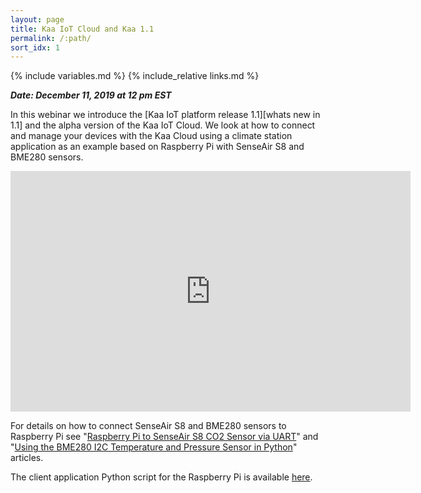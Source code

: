 ```yaml
---
layout: page
title: Kaa IoT Cloud and Kaa 1.1
permalink: /:path/
sort_idx: 1
---
```


{% include variables.md %}
{% include_relative links.md %}

***Date: December 11, 2019 at 12 pm EST***

In this webinar we introduce the [Kaa IoT platform release 1.1][whats new in 1.1] and the alpha version of the Kaa IoT Cloud.
We look at how to connect and manage your devices with the Kaa Cloud using a climate station application as an example based on Raspberry Pi with SenseAir S8 and BME280 sensors.

<div align="center">
  <iframe width="640" height="385" src="https://www.youtube.com/embed/Q_QQOa7es80" frameborder="0"
    allow="accelerometer; autoplay; encrypted-media; gyroscope; picture-in-picture" allowfullscreen></iframe>
</div>

For details on how to connect SenseAir S8 and BME280 sensors to Raspberry Pi see "[Raspberry Pi to SenseAir S8 CO2 Sensor via UART](http://co2meters.com/Documentation/AppNotes/AN168-S8-raspberry-pi-uart.pdf)" and "[Using the BME280 I2C Temperature and Pressure Sensor in Python](https://www.raspberrypi-spy.co.uk/2016/07/using-bme280-i2c-temperature-pressure-sensor-in-python)" articles.

The client application Python script for the Raspberry Pi is available [here][code_url].

[code_url]:   https://github.com/kaaproject/kaa/tree/master/doc/Webinars/2019-12-11-Kaa-IoT-Cloud-and-Kaa-1.1/attach
